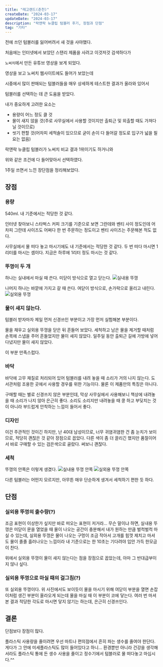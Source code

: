 ```yaml
---
title: "레고랜드(춘천)"
createDate: "2024-03-17"
updateDate: "2024-03-17"
description: "락앤락 뉴클립 텀블러 후기, 장점과 단점"
tag: "기타"
---
```


전에 쓰던 텀블러를 잃어버려서 새 것을 사야했다.

처음에는 인터넷에서 보았던 스탠리 제품을 사려고 이것저것 검색하다가

`노써치`에서 만든 유튜브 영상을 보게 되었다.

영상을 보고 노써치 웹사이트에도 들어가 보았는데

시중에서 많이 판매되는 텀블러들을 매우 상세하게 테스트한 결과가 올라와 있어서

텀블러를 선택하는 데 큰 도움을 받았다.

내가 중요하게 고려한 요소는

- 용량이 어느 정도 클 것
- 물이 새지 않을 것(주로 사무실에서 사용할 것이지만 출퇴근 및 외출할 때도 가져다닐 것이므로)
- 씻기 편할 것(어차피 세척솔이 있으므로 굳이 손이 다 들어갈 정도로 입구가 넓을 필요는 없음)

락앤락 뉴클립 텀블러가 노써치 비교 결과 1위이기도 하거니와

위와 같은 조건에 다 들어맞아서 선택하였다.

1주일 쓰면서 느낀 장단점을 정리해보았다.

## 장점

### 용량

540ml.
내 기준에서는 적당한 것 같다.

인터넷 찾아보니 스타벅스 커피 크기를 기준으로 보면 그란데와 벤티 사이 정도인데
어차피 그란데 사이즈도 어쩌다 한 번 주문하는 정도이고 벤티 사이즈는 주문해본 적도 없다.

사무실에서 물 떠다 놓고 마시기에도 내 기준에서는 적당한 것 같다.
두 번 떠다 마시면 1리터를 마시는 셈이다.
지금은 하루에 1리터 정도 마시는 것 같다.

### 뚜껑이 두 개

하나는 실내에서 마실 때 쓴다. 미닫이 방식으로 열고 닫는다.
![실내용 뚜껑](/assets/blog/tumbler/cap3.jpg)

나머지 하나는 바깥에 가지고 갈 때 쓴다. 여닫이 방식으로, 손가락으로 올리고 내린다.
![실외용 뚜껑](/assets/blog/tumbler/cap1.jpg)

### 물이 새지 않는다.

텀블러 받자마자 제일 먼저 신경쓰인 부분이고 가장 먼저 실험해본 부분이다.

물을 채우고 실외용 뚜껑을 닫은 뒤 흔들어 보았다.
세척하고 남은 물을 제거할 때처럼 손목에 스냅을 주어 흔들었지만
물이 새지 않았다.
일주일 동안 출퇴근 길에 가방에 넣어 다녔지만 물이 새지 않았다.

이 부분 만족스럽다.

### 바닥

바닥에 고무 재질로 처리되어 있어 텀블러를 내려 놓을 때 소리가 거의 나지 않는다.
도서관처럼 조용한 곳에서 사용할 경우를 위한 기능이다.
물론 이 제품만의 특징은 아니다.

구매할 때는 별로 신경쓰지 않은 부분인데,
막상 사무실에서 사용해보니 책상에 내려놓을 때 소리가 나지 않아 은근히 좋다.
소리도 소리지만 내려놓을 때 쿵 하고 부딪치는 것이 아니라 부드럽게 안착하는 느낌이 들어서 좋다.

### 디자인

이건 주관적인 것이긴 하지만,
난 40대 남성이므로, 너무 귀염귀염한 건 좀 눈치가 보이므로,
적당히 괜찮은 것 같아 장점으로 꼽았다.
다른 색이 좀 더 끌리긴 했지만 품절이어서 바로 구매할 수 있는 검은색으로 골랐다.
써보니 괜찮다.

### 세척

뚜껑의 안쪽은 이렇게 생겼다.
![실내용 뚜껑 안쪽](/assets/blog/tumbler/cap4.jpg)
![실외용 뚜껑 안쪽](/assets/blog/tumbler/cap2.jpg)

다른 텀블러는 어떤지 모르지만, 아무튼 매우 단순하게 생겨서 세척하기 편한 듯 하다.

## 단점

### 실외용 뚜껑의 출수량(?)

조금 표현이 이상한가 싶지만 바로 떠오는 표현이 저거라...
무슨 말이냐 하면,
실내용 뚜껑은 미닫이 문을 열었을 때 물이 나오는 공간이 충분해서
내가 원하는 만큼 벌컥벌컥 마실 수 있는데,
실외용 뚜껑은 물이 나오는 구멍이 조금 작아서
고개를 힘껏 제치고 마셔도 물이 졸졸 흘러나오는 느낌이라
내 기준으로는 한 10초는 기다려야 입안 가득 한모금이 찬다.

위에서 실외용 뚜껑이 물이 새지 않는다는 점을 장점으로 꼽았는데,
아마 그 반대급부이지 않나 싶다.

### 실외용 뚜껑으로 마실 때의 걸그침(?)

또 실외용 뚜껑이다.
위 사진에서도 보이듯이 물을 마시기 위해 여닫이 부분을 열면 손잡이처럼 생긴 부분이 올라오게 되는데
물을 마실 때 이 부분이 코에 닿는다.
여러 번 마셔본 결과 적당한 각도로 마시면 닿지 않기는 하는데,
은근히 신경쓰인다.

## 결론

단점보다 장점이 많다.

플라스틱 사용량을 줄이려면 우선 마트나 편의점에서 흔히 파는 생수를 줄여야 한단다.
게다가 그 안에 미세플라스틱도 많이 들어있다고 하니...
환경뿐만 아니라 건강을 생각해서라도 플라스틱 통에 든 생수 사용을 줄이고
정수기에서 텀블러로 물 떠다놓고 마십시다.^^
